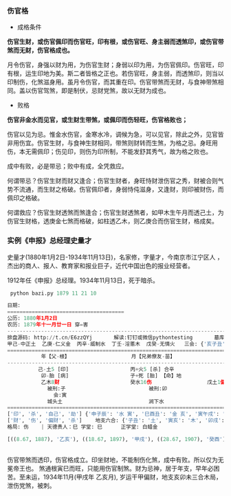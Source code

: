 ### 伤官格

- 成格条件

**伤官生财，或伤官佩印而伤官旺，印有根，或伤官旺、身主弱而透煞印，或伤官带煞而无财，伤官格成也。**

月令伤官，身强以财为用，为伤官生财；身弱以印为用，为伤官佩印。伤官旺，印有根，运生印地为美。斯二者皆格之正也。若伤官旺，身主弱，而透煞印，则当以印制伤，化煞滋身用。虽月令伤官，而其重在印。伤官带煞而无财，与食神带煞相同。盖以伤官驾煞，即是制伏，忌财党煞，故以无财为成也。

- 败格

**伤官非金水而见官，或生财生带煞，或佩印而伤轻旺，伤官格败也；**

伤官以见为忌。惟金水伤官，金寒水冷，调候为急，可以见官，除此之外，见官皆非用伤宜。伤官生财，与食神生财相同，带煞则财转而生煞，为格之忌。身旺用伤，本无需佩印；伤见印，则伤为印所制，不能发舒其秀气，故为格之败也。


成中有败，必是带忌；败中有成，全凭救应。

何谓带忌？伤官生财而财又逢合；伤官生财者，身旺恃财泄伤官之秀，财被合则气势不流通，而生财之格破。伤官佩印者，身弱恃伅滋身，又逢财，则印被财伤，而佩印之格破。

何谓救应？伤官生财透煞而煞逢合；伤官生财透煞者，如甲木生午月而透己土，为伤官生财格，透庚金七煞而格破，如柱透乙木，则乙庚合而伤官生财，格成矣。


### 实例《申报》总经理史量才

史量才(1880年1月2日-1934年11月13日)，名家修，字量才，今南京市江宁区人 ，杰出的商人、报人、教育家和报业巨子，近代中国出色的报业经营者。

1912年任《申报》总经理。1934年11月13日，死于暗杀。

```python
 python bazi.py 1879 11 21 10

日期:
======================================
公历:	1880年1月2日
农历:	1879年十一月廿一日 穿=害
--------------------------------------------------------------------------------------------------------------------------------------------
排盘源码: http://t.cn/E6zzQYj 		解读:钉钉或微信pythontesting 		墓库： {'辰': '水土', '戌': '火', '丑': '金', '未': '木'}
甲己-中正土  乙庚-仁义金  丙辛-威制水  丁壬-淫慝木  戊癸-无情火   三会: {'亥子丑': '水', '寅卯辰': '木', '巳午未': '火', '申酉戌': '金'}
============================================================================================================================================
           年【父-根】                    月【兄弟僚友-苗】                   日【自己配偶-花】                    时【子孙-实】           
--------------------------------------------------------------------------------------------------------------------------------------------
          己-土5 [印]                    丙+火5 [杀] 合辛                   庚+金5 [天]                     辛-金5 [劫] 合丙          
           卯-胎 [病]                    子+死 [胎] 【命】地                     寅+绝 地                      巳-长生 [死]            
           乙木8财                       癸水16伤                  戊土1偏印 丙火2杀 甲木5偏财            庚金1比肩 戊土2偏印 丙火5杀       
             被刑:子                           被刑:卯                                                          被刑:寅              
               会:寅                                                             会:卯 害:巳                            害:寅               
             城头土                            涧下水                           松柏木-亡                           白蜡金               
============================================================================================================================================
['印', '杀', '自己', '劫'] {'申子辰': '水 寅', '巳酉丑': '金 亥', '寅午戌': '火 申', '亥卯未': '木 巳'}  生：寅申巳亥 败：子午卯酉　库：辰戌丑未
['财', '伤', '偏财', '杀'] 　　地支六合: {'子丑': '土', '寅亥': '木', '卯戌': '火', '酉辰': '金', '申巳': '水', '未午': '土'}
格局: 伤 	 | 天德贵人：巳 学堂: 巳 	 正学堂: 白蜡金 

[((8.67, 1887), '乙亥'), ((18.67, 1897), '甲戌'), ((28.67, 1907), '癸酉'), ((38.67, 1917), '壬申'), ((48.67, 1927), '辛未'), ((58.67, 1937), '庚午'), ((68.67, 1947), '己巳'), ((78.67, 1957), '戊辰'), ((88.67, 1967), '丁卯'), ((98.67, 1977), '丙寅'), ((108.67, 1987), '乙丑'), ((118.67, 1997), '甲子')]
	 
```

伤官带煞而透印，伤官格成立。印坐财地，不能制伤化煞，成中有败。所以仅为无冕帝王也。 煞通根寅巳而旺，只能用伤官制煞。财为忌神，居于年支，早年必困苦。至未运，1934年11月(甲戌年 乙亥月), 岁运干甲偏财，地支亥卯未三合木局，泄伤党煞，被刺。
